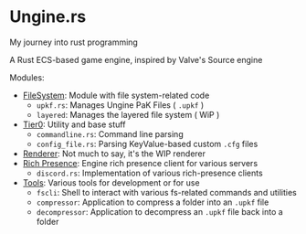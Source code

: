 # Ungine.rs
My journey into rust programming


A Rust ECS-based game engine, inspired by Valve's Source engine

Modules:
 - [FileSystem](filesystem): Module with file system-related code 
    - `upkf.rs`: Manages Ungine PaK Files ( `.upkf` )
    - `layered`: Manages the layered file system ( WiP )
 - [Tier0](tier0): Utility and base stuff
 	- `commandline.rs`: Command line parsing
 	- `config_file.rs`: Parsing KeyValue-based custom `.cfg` files
 - [Renderer](renderer): Not much to say, it's the WIP renderer
 - [Rich Presence](richpresence): Engine rich presence client for various servers
 	- `discord.rs`: Implementation of various rich-presence clients
- [Tools](tools): Various tools for development or for use
  - `fscli`: Shell to interact with various fs-related commands and utilities
  - `compressor`: Application to compress a folder into an `.upkf` file
  - `decompressor`: Application to decompress an `.upkf` file back into a folder
